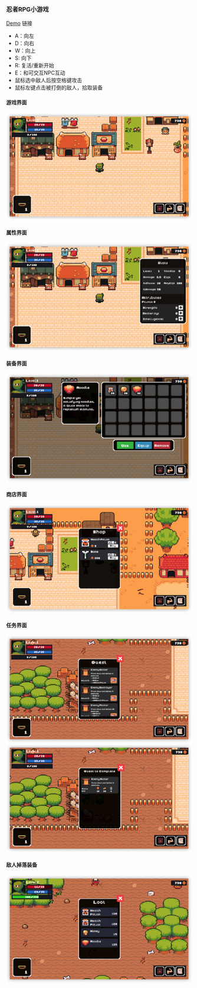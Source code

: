 ### 忍者RPG小游戏

[Demo](https://yao-le.github.io/Ninja_rpg2D/) 链接 

- A：向左
- D：向右
- W：向上
- S: 向下
- R: 复活/重新开始
- E：和可交互NPC互动
- 鼠标选中敌人后按空格键攻击
- 鼠标左键点击被打倒的敌人，拾取装备

#### 游戏界面
![intro](Images/intro.png)

#### 属性界面
![stats](Images/stats.png)

#### 装备界面
![inventory](Images/inventory.png)

#### 商店界面
![shop](Images/shop.png)

#### 任务界面
![quest01](Images/quest01.png)
![quest02](Images/quest02.png)

#### 敌人掉落装备
![loot](Images/loot.png)



